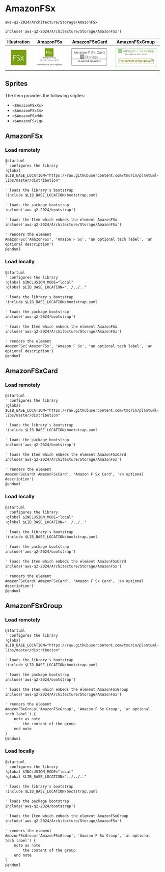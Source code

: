 # AmazonFSx


```text
aws-q2-2024/Architecture/Storage/AmazonFSx
```

```text
include('aws-q2-2024/Architecture/Storage/AmazonFSx')
```



| Illustration | AmazonFSx | AmazonFSxCard | AmazonFSxGroup |
| :---: | :---: | :---: | :---: |
| ![illustration for Illustration](../../../aws-q2-2024/Architecture/Storage/AmazonFSx.png) | ![illustration for AmazonFSx](../../../aws-q2-2024/Architecture/Storage/AmazonFSx.Local.png) | ![illustration for AmazonFSxCard](../../../aws-q2-2024/Architecture/Storage/AmazonFSxCard.Local.png) | ![illustration for AmazonFSxGroup](../../../aws-q2-2024/Architecture/Storage/AmazonFSxGroup.Local.png) |



## Sprites
The item provides the following sriptes:

- `<$AmazonFSxXs>`
- `<$AmazonFSxSm>`
- `<$AmazonFSxMd>`
- `<$AmazonFSxLg>`





## AmazonFSx

### Load remotely
```plantuml
@startuml
' configures the library
!global $LIB_BASE_LOCATION="https://raw.githubusercontent.com/tmorin/plantuml-libs/master/distribution"

' loads the library's bootstrap
!include $LIB_BASE_LOCATION/bootstrap.puml

' loads the package bootstrap
include('aws-q2-2024/bootstrap')

' loads the Item which embeds the element AmazonFSx
include('aws-q2-2024/Architecture/Storage/AmazonFSx')

' renders the element
AmazonFSx('AmazonFSx', 'Amazon F Sx', 'an optional tech label', 'an optional description')
@enduml
```

### Load locally
```plantuml
@startuml
' configures the library
!global $INCLUSION_MODE="local"
!global $LIB_BASE_LOCATION="../../.."

' loads the library's bootstrap
!include $LIB_BASE_LOCATION/bootstrap.puml

' loads the package bootstrap
include('aws-q2-2024/bootstrap')

' loads the Item which embeds the element AmazonFSx
include('aws-q2-2024/Architecture/Storage/AmazonFSx')

' renders the element
AmazonFSx('AmazonFSx', 'Amazon F Sx', 'an optional tech label', 'an optional description')
@enduml
```

## AmazonFSxCard

### Load remotely
```plantuml
@startuml
' configures the library
!global $LIB_BASE_LOCATION="https://raw.githubusercontent.com/tmorin/plantuml-libs/master/distribution"

' loads the library's bootstrap
!include $LIB_BASE_LOCATION/bootstrap.puml

' loads the package bootstrap
include('aws-q2-2024/bootstrap')

' loads the Item which embeds the element AmazonFSxCard
include('aws-q2-2024/Architecture/Storage/AmazonFSx')

' renders the element
AmazonFSxCard('AmazonFSxCard', 'Amazon F Sx Card', 'an optional description')
@enduml
```

### Load locally
```plantuml
@startuml
' configures the library
!global $INCLUSION_MODE="local"
!global $LIB_BASE_LOCATION="../../.."

' loads the library's bootstrap
!include $LIB_BASE_LOCATION/bootstrap.puml

' loads the package bootstrap
include('aws-q2-2024/bootstrap')

' loads the Item which embeds the element AmazonFSxCard
include('aws-q2-2024/Architecture/Storage/AmazonFSx')

' renders the element
AmazonFSxCard('AmazonFSxCard', 'Amazon F Sx Card', 'an optional description')
@enduml
```

## AmazonFSxGroup

### Load remotely
```plantuml
@startuml
' configures the library
!global $LIB_BASE_LOCATION="https://raw.githubusercontent.com/tmorin/plantuml-libs/master/distribution"

' loads the library's bootstrap
!include $LIB_BASE_LOCATION/bootstrap.puml

' loads the package bootstrap
include('aws-q2-2024/bootstrap')

' loads the Item which embeds the element AmazonFSxGroup
include('aws-q2-2024/Architecture/Storage/AmazonFSx')

' renders the element
AmazonFSxGroup('AmazonFSxGroup', 'Amazon F Sx Group', 'an optional tech label') {
    note as note
        the content of the group
    end note
}
@enduml
```

### Load locally
```plantuml
@startuml
' configures the library
!global $INCLUSION_MODE="local"
!global $LIB_BASE_LOCATION="../../.."

' loads the library's bootstrap
!include $LIB_BASE_LOCATION/bootstrap.puml

' loads the package bootstrap
include('aws-q2-2024/bootstrap')

' loads the Item which embeds the element AmazonFSxGroup
include('aws-q2-2024/Architecture/Storage/AmazonFSx')

' renders the element
AmazonFSxGroup('AmazonFSxGroup', 'Amazon F Sx Group', 'an optional tech label') {
    note as note
        the content of the group
    end note
}
@enduml
```

